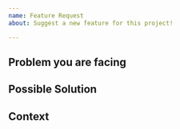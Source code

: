 ```yaml
---
name: Feature Request
about: Suggest a new feature for this project!

---
```


## Problem you are facing


## Possible Solution


## Context

<!--- How has this issue affected you? What are you trying to accomplish? -->
<!--- Providing context helps us come up with the solution that is most useful in the real world -->

